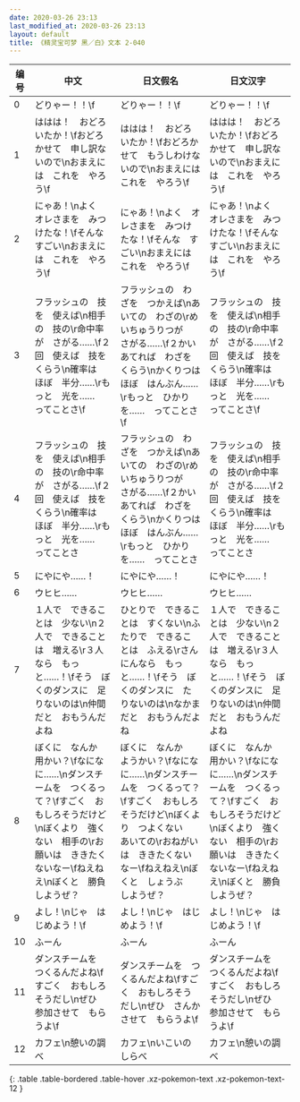 ```yaml
---
date: 2020-03-26 23:13
last_modified_at: 2020-03-26 23:13
layout: default
title: 《精灵宝可梦 黑／白》文本 2-040
---
```

| 编号 | 中文 | 日文假名 | 日文汉字 |
| ---- | ---- | ---- | --- |
| 0 | どりゃー！！\f | どりゃー！！\f | どりゃー！！\f |
| 1 | ははは！　おどろいたか！\fおどろかせて　申し訳ないので\nおまえには　これを　やろう\f | ははは！　おどろいたか！\fおどろかせて　もうしわけないので\nおまえには　これを　やろう\f | ははは！　おどろいたか！\fおどろかせて　申し訳ないので\nおまえには　これを　やろう\f |
| 2 | にゃあ！\nよく　オレさまを　みつけたな！\fそんな　すごい\nおまえには　これを　やろう\f | にゃあ！\nよく　オレさまを　みつけたな！\fそんな　すごい\nおまえには　これを　やろう\f | にゃあ！\nよく　オレさまを　みつけたな！\fそんな　すごい\nおまえには　これを　やろう\f |
| 3 | フラッシュの　技を　使えば\n相手の　技の\r命中率が　さがる……\f２回　使えば　技を　くらう\n確率は　ほぼ　半分……\rもっと　光を……　ってことさ\f | フラッシュの　わざを　つかえば\nあいての　わざの\rめいちゅうりつが　さがる……\f２かい　あてれば　わざを　くらう\nかくりつは　ほぼ　はんぶん……\rもっと　ひかりを……　ってことさ\f | フラッシュの　技を　使えば\n相手の　技の\r命中率が　さがる……\f２回　使えば　技を　くらう\n確率は　ほぼ　半分……\rもっと　光を……　ってことさ\f |
| 4 | フラッシュの　技を　使えば\n相手の　技の\r命中率が　さがる……\f２回　使えば　技を　くらう\n確率は　ほぼ　半分……\rもっと　光を……　ってことさ | フラッシュの　わざを　つかえば\nあいての　わざの\rめいちゅうりつが　さがる……\f２かい　あてれば　わざを　くらう\nかくりつは　ほぼ　はんぶん……\rもっと　ひかりを……　ってことさ | フラッシュの　技を　使えば\n相手の　技の\r命中率が　さがる……\f２回　使えば　技を　くらう\n確率は　ほぼ　半分……\rもっと　光を……　ってことさ |
| 5 | にやにや……！ | にやにや……！ | にやにや……！ |
| 6 | ウヒヒ…… | ウヒヒ…… | ウヒヒ…… |
| 7 | １人で　できることは　少ない\n２人で　できることは　増える\r３人なら　もっと……！\fそう　ぼくのダンスに　足りないのは\n仲間だと　おもうんだよね | ひとりで　できることは　すくない\nふたりで　できることは　ふえる\rさんにんなら　もっと……！\fそう　ぼくのダンスに　たりないのは\nなかま　だと　おもうんだよね | １人で　できることは　少ない\n２人で　できることは　増える\r３人なら　もっと……！\fそう　ぼくのダンスに　足りないのは\n仲間だと　おもうんだよね |
| 8 | ぼくに　なんか　用かい？\fなになに……\nダンスチームを　つくるって？\fすごく　おもしろそうだけど\nぼくより　強くない　相手の\rお願いは　ききたくないなー\fねえねえ\nぼくと　勝負しようぜ？ | ぼくに　なんか　ようかい？\fなになに……\nダンスチームを　つくるって？\fすごく　おもしろそうだけど\nぼくより　つよくない　あいての\rおねがいは　ききたくないなー\fねえねえ\nぼくと　しょうぶ　しようぜ？ | ぼくに　なんか　用かい？\fなになに……\nダンスチームを　つくるって？\fすごく　おもしろそうだけど\nぼくより　強くない　相手の\rお願いは　ききたくないなー\fねえねえ\nぼくと　勝負しようぜ？ |
| 9 | よし！\nじゃ　はじめよう！\f | よし！\nじゃ　はじめよう！\f | よし！\nじゃ　はじめよう！\f |
| 10 | ふーん | ふーん | ふーん |
| 11 | ダンスチームを　つくるんだよね\fすごく　おもしろそうだし\nぜひ　参加させて　もらうよ\f | ダンスチームを　つくるんだよね\fすごく　おもしろそうだし\nぜひ　さんかさせて　もらうよ\f | ダンスチームを　つくるんだよね\fすごく　おもしろそうだし\nぜひ　参加させて　もらうよ\f |
| 12 | カフェ\n憩いの調べ | カフェ\nいこいの　しらべ | カフェ\n憩いの調べ |
{: .table .table-bordered .table-hover .xz-pokemon-text .xz-pokemon-text-12 }